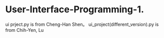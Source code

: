 # User-Interface-Programming-1.

ui prject.py is from Cheng-Han Shen。
ui_project(different_version).py is from Chih-Yen, Lu
